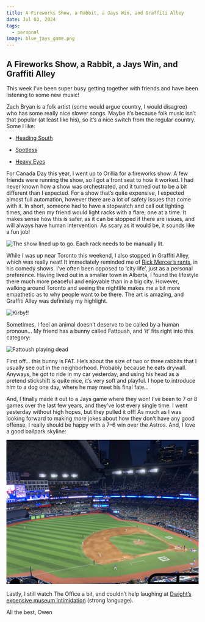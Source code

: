 ```yaml
---
title: A Fireworks Show, a Rabbit, a Jays Win, and Graffiti Alley
date: Jul 03, 2024
tags:
  - personal
image: blue_jays_game.png
---
```

## A Fireworks Show, a Rabbit, a Jays Win, and Graffiti Alley

This week I’ve been super busy getting together with friends and have been listening to some new music!

Zach Bryan is a folk artist (some would argue country, I would disagree) who has some really nice slower songs. Maybe it’s because folk music isn’t that popular (at least like his), so it’s a nice switch from the regular country. Some I like:

* [Heading South](https://open.spotify.com/track/2Dct3GykKZ58hpWRFfe2Qd?si=2793738b5ad74f72)

* [Spotless](https://open.spotify.com/track/0HEytGQM3bG1vKxER7IgVK?si=afbe4850e0ec4860)

* [Heavy Eyes](https://open.spotify.com/track/2gJj6WtAxXjApMs3PXsCeX?si=8f36b0681cd84c8a)

For Canada Day this year, I went up to Orillia for a fireworks show. A few friends were running the show, so I got a front seat to how it worked. I had never known how a show was orchestrated, and it turned out to be a bit different than I expected. For a show that’s quite expensive, I expected almost full automation, however there are a lot of safety issues that come with it. In short, someone had to have a stopwatch and call out lighting times, and then my friend would light racks with a flare, one at a time. It makes sense how this is safer, as it can be stopped if there are issues, and will always have human intervention. As scary as it would be, it sounds like a fun job!

![The show lined up to go. Each rack needs to be manually lit.](../images/fireworks.png)

While I was up near Toronto this weekend, I also stopped in Graffiti Alley, which was really neat! It immediately reminded me of [Rick Mercer’s rants](https://www.youtube.com/watch?v=BHPDqMGm2QQ), in his comedy shows. I’ve often been opposed to ‘city life’, just as a personal preference. Having lived out in a smaller town in Alberta, I found the lifestyle there much more peaceful and enjoyable than in a big city. However, walking around Toronto and seeing the nightlife makes me a bit more empathetic as to why people want to be there. The art is amazing, and Graffiti Alley was definitely my highlight.

![Kirby!!](../images/kirby.png)

Sometimes, I feel an animal doesn’t deserve to be called by a human pronoun… My friend has a bunny called Fattoush, and ‘it’ fits right into this category:

![Fattoush playing dead](../images/fattoush.png)

First off… this bunny is FAT. He’s about the size of two or three rabbits that I usually see out in the neighborhood. Probably because he eats drywall. Anyways, he got to ride in my car yesterday, and using his head as a pretend stickshift is quite nice, it’s very soft and playful. I hope to introduce him to a dog one day, where he may meet his final fate…

And, I finally made it out to a Jays game where they won! I’ve been to 7 or 8 games over the last few years, and they’ve lost every single time. I went yesterday without high hopes, but they pulled it off! As much as I was looking forward to making *more* jokes about how they don’t have any good offense, I really should be happy with a 7–6 win over the Astros. And, I love a good ballpark skyline:

![](../images/blue_jays_game.png)

Lastly, I still watch The Office a bit, and couldn’t help laughing at [Dwight’s expensive museum intimidation](https://www.tiktok.com/@dundermifflingifs/video/7203765400364928299?lang=en) (strong language).

All the best,
Owen
